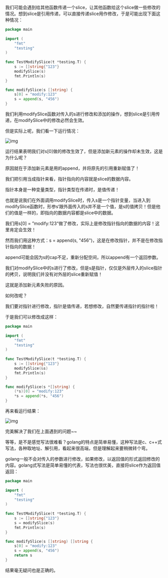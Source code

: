 我们可能会遇到给其他函数传递一个slice，让其他函数给这个slice做一些修改的情况。想到slice是引用传递，可以直接传递slice用作修改，于是可能出现下面这种情况：

```go
package main
 
import (
	"fmt"
	"testing"
)
 
func TestModifySlice(t *testing.T) {
	s := []string{"123"}
	modifySlice(s)
	fmt.Println(s)
}

func modifySlice(s []string) {
	s[0] = "modify:123"
	s = append(s, "456")
}
```

我们利用modifySlice函数对传入的s进行修改和添加的操作，想到slice是引用传递，在modifySlice中的修改必然会生效。

但是实际上呢，我们看一下运行情况：

![img](https://img-blog.csdnimg.cn/20190206125458373.png?x-oss-process=image/watermark,type_ZmFuZ3poZW5naGVpdGk,shadow_10,text_aHR0cHM6Ly9ibG9nLmNzZG4ubmV0L2xpeXVubG9uZzQx,size_16,color_FFFFFF,t_70)

运行结果表明我们对s[0]做的修改生效了，但是添加新元素的操作却未生效，这是为什么呢？

原因就在于添加新元素是用的append，并将原先的引用重新赋值了！

我们把引用当成指针来看，指针指向的内容就是slice的数据内容。

指针本身是一种变量类型，指针类型在传递时，是值传递！

也就是说我们在外面调用modifySlice时，传入s是一个指针变量，当进入到modifySlice函数时，形参s‘跟外面传入的s并不是一个值，是s的值拷贝！但是他们的值是一样的，即指向的数据内容都是slice中的数据。

我们用s[0] = ”modify:123“做了修改，实际上是修改指针指向的数据的内容！这里肯定会生效！

然而我们用这种方式：s = append(s, "456")，这是在修改指针，并不是在修改指针指向的数据！

append可能会因为s的cap不足，重新分配空间，所以append有一个返回参数。

我们对modifySlice中的s进行了修改，但是s是指针，仅仅是外层传入的slice指针的拷贝，说明我们并没有对外层的slice重新赋值！

这就是添加新元素失败的原因。

 

如何改呢？

我们要对指针进行修改，指针是值传递，若想修改，自然要传递指针的指针啦！

于是我们可以修改成这样：

```go
package main
 
import (
	"fmt"
	"testing"
)
 
func TestModifySlice(t *testing.T) {
	s := []string{"123"}
	modifySlice(&s)
	fmt.Println(s)
}

func modifySlice(s *[]string) {
	(*s)[0] = "modify:123"
	*s = append(*s, "456")
}
```

再来看运行结果：

![img](https://img-blog.csdnimg.cn/20190206132151919.png)

完美解决了我们在上面遇到的问题~~

等等，是不是感觉写法很难看？golang的特点是简单易懂，这种写法是c、c++式写法，各种取地址、解引用，看起来很高端，但是理解起来要稍微转个弯。

golang一般不会对传入的参数进行修改，如果修改，以返回值的形式返回修改的内容。golang式写法是简单易懂的代表，写法也很优美，直接将slice作为返回值返回：

```go
package main
 
import (
	"fmt"
	"testing"
)
 
func TestModifySlice(t *testing.T) {
	s := []string{"123"}
	s = modifySlice(s)
	fmt.Println(s)
}

func modifySlice(s []string) []string {
	s[0] = "modify:123"
	s = append(s, "456")
	return s
}
```

结果毫无疑问也是正确的。
